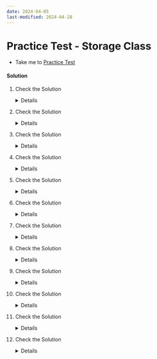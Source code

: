 ```yaml
---
date: 2024-04-05
last-modified: 2024-04-28
---
```

# Practice Test - Storage Class
  
  - Take me to [Practice Test](https://kodekloud.com/topic/practice-test-storage-class-2/)

#### Solution

  1. Check the Solution

     <details>

      ```
      0
      ```
    
     </details>

  2. Check the Solution

     <details>

      ```
      2
      ```
     </details>
 
  3. Check the Solution

     <details>

      ```
      local-storage
      ```
     </details>

  4. Check the Solution
    
     <details>

      ```
      WaitForFirstConsumer
      ```
      </details>

  5. Check the Solution

     <details>

      ```
      portworx-volume
      ```

     </details>

  6. Check the Solution

     <details>

      ```
      NO
      ```
     </details>

  7. Check the Solution

     <details>

      ```
      apiVersion: v1
      kind: PersistentVolumeClaim
      metadata:
        name: local-pvc
      spec:
        accessModes:
        - ReadWriteOnce
        resources:
          requests:
            storage: 500Mi
        storageClassName: local-storage
      ```
     </details>

  8. Check the Solution

     <details>

      ```
      Pending
      ```
     </details>

  9. Check the Solution

     <details>

      ```
      A Pod consuming the volume in not scheduled
      ```
     </details>

  10. Check the Solution

      <details>
 
       ```
       The Storage Class called local-storage makes use of VolumeBindingMode set to WaitForFirstConsumer. This will delay the binding and provisioning of a PersistentVolume until a Pod using the PersistentVolumeClaim is created.
       ```
      </details>

  11. Check the Solution

      <details>
 
       ```
       apiVersion: v1
       kind: Pod
       metadata:
         name: nginx
         labels:
           name: nginx
       spec:
           containers:
           - name: nginx
             image: nginx:alpine
             volumeMounts:
             - name: local-persistent-storage
               mountPath: /var/www/html
           volumes:
           - name: local-persistent-storage
             persistentVolumeClaim:
               claimName: local-pvc
       ```
      </details>

  12. Check the Solution

      <details>
 
       ```
       apiVersion: storage.k8s.io/v1
       kind: StorageClass
       metadata:
         name: delayed-volume-sc
       provisioner: kubernetes.io/no-provisioner
       volumeBindingMode: WaitForFirstConsumer
       ```
      </details>


